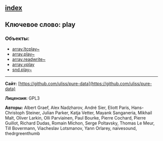 [index](../index.html)
---

## Ключевое слово: play

### Объекты:
* [array.ltcplay~](../array.ltcplay~.html)
* [array.play~](../array.play~.html)
* [array.readwrite~](../array.readwrite~.html)
* [array.vplay](../array.vplay.html)
* [snd.play~](../snd.play~.html)

---
**Сайт:** [https://github.com/uliss/pure-data](https://github.com/uliss/pure-data)

**Лицензия:** GPL3

**Авторы:** Albert Graef, Alex Nadzharov, André Sier, Eliott Paris, Hans-Christoph Steiner, Julian Parker, Katja Vetter, Mayank Sanganeria, Mikhail Malt, Oliver Larkin, Olli Parviainen, Paul Bourke, Pierre Cochard, Pierre Guillot, Richard Dudas, Romain Michon, Serge Poltavsky, Thomas Le Meur, Till Bovermann, Viacheslav Lotsmanov, Yann Orlarey, naivesound, thedrgreenthumb
